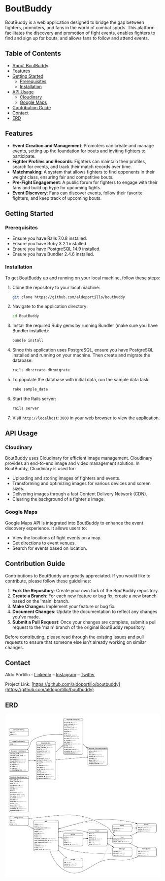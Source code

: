 # BoutBuddy

BoutBuddy is a web application designed to bridge the gap between fighters, promoters, and fans in the world of combat sports. This platform facilitates the discovery and promotion of fight events, enables fighters to find and sign up for bouts, and allows fans to follow and attend events.

## Table of Contents
- [About BoutBuddy](#about-boutbuddy)
- [Features](#features)
- [Getting Started](#getting-started)
  - [Prerequisites](#prerequisites)
  - [Installation](#installation)
- [API Usage](#api-usage)
  - [Cloudinary](#cloudinary)
  - [Google Maps](#google-maps)
- [Contribution Guide](#contribution-guide)
- [Contact](#contact)
- [ERD](#erd)

## Features

- **Event Creation and Management**: Promoters can create and manage events, setting up the foundation for bouts and inviting fighters to participate.
- **Fighter Profiles and Records**: Fighters can maintain their profiles, search for events, and track their match records over time.
- **Matchmaking**: A system that allows fighters to find opponents in their weight class, ensuring fair and competitive bouts.
- **Pre-Fight Engagement**: A public forum for fighters to engage with their fans and build up hype for upcoming fights.
- **Event Discovery**: Fans can discover events, follow their favorite fighters, and keep track of upcoming bouts.

## Getting Started

### Prerequisites

- Ensure you have Rails 7.0.8 installed.
- Ensure you have Ruby 3.2.1 installed.
- Ensure you have PostgreSQL 14.9 installed.
- Ensure you have Bundler 2.4.6 installed.

### Installation

To get BoutBuddy up and running on your local machine, follow these steps:

1. Clone the repository to your local machine:

    ```bash
    git clone https://github.com/aldoportillo/boutbuddy
    ```

2. Navigate to the application directory:

    ```bash
    cd BoutBuddy
    ```

3. Install the required Ruby gems by running Bundler (make sure you have Bundler installed):

    ```bash
    bundle install
    ```

4. Since this application uses PostgreSQL, ensure you have PostgreSQL installed and running on your machine. Then create and migrate the database:

    ```bash
    rails db:create db:migrate
    ```

5. To populate the database with initial data, run the sample data task:

    ```bash
    rake sample_data
    ```

6. Start the Rails server:

    ```bash
    rails server
    ```

7. Visit `http://localhost:3000` in your web browser to view the application.

## API Usage

### Cloudinary
BoutBuddy uses Cloudinary for efficient image management. Cloudinary provides an end-to-end image and video management solution. In BoutBuddy, Cloudinary is used for:
- Uploading and storing images of fighters and events.
- Transforming and optimizing images for various devices and screen sizes.
- Delivering images through a fast Content Delivery Network (CDN).
- Clearing the background of a fighter's image.

### Google Maps
Google Maps API is integrated into BoutBuddy to enhance the event discovery experience. It allows users to:
- View the locations of fight events on a map.
- Get directions to event venues.
- Search for events based on location.

## Contribution Guide

Contributions to BoutBuddy are greatly appreciated. If you would like to contribute, please follow these guidelines:

1. **Fork the Repository**: Create your own fork of the BoutBuddy repository.
2. **Create a Branch**: For each new feature or bug fix, create a new branch based on the 'main' branch.
3. **Make Changes**: Implement your feature or bug fix.
4. **Document Changes**: Update the documentation to reflect any changes you've made.
5. **Submit a Pull Request**: Once your changes are complete, submit a pull request to the 'main' branch of the original BoutBuddy repository.

Before contributing, please read through the existing issues and pull requests to ensure that someone else isn't already working on similar changes.

## Contact

Aldo Portillo - [LinkedIn](https://www.linkedin.com/in/aldoportillo/) – [Instagram](https://www.instagram.com/portillo.mma/) – [Twitter](https://twitter.com/aldoportillodev)

Project Link: [https://github.com/aldoportillo/boutbuddy](https://github.com/aldoportillo/boutbuddy)

## ERD
![ERD](erd.png)
